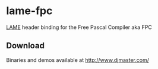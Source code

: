 lame-fpc
========
[LAME](http://lame.sourceforge.net/) header binding for the Free Pascal Compiler aka FPC

Download
--------
Binaries and demos available at http://www.djmaster.com/
